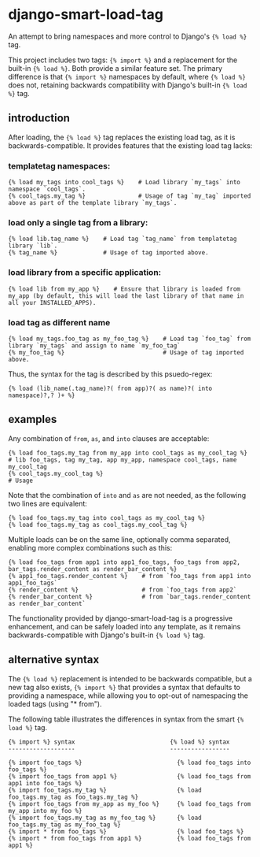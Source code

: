 django-smart-load-tag
=====================

An attempt to bring namespaces and more control to Django's `{% load %}` tag.

This project includes two tags: `{% import %}` and a replacement for the built-in `{% load %}`. Both provide a similar feature set. The primary difference is that `{% import %}` namespaces by default, where `{% load %}` does not, retaining backwards compatibility with Django's built-in `{% load %}` tag.

introduction
------------

After loading, the `{% load %}` tag replaces the existing load tag, as it is backwards-compatible. It provides features that the existing load tag lacks:

### templatetag namespaces:

    {% load my_tags into cool_tags %}    # Load library `my_tags` into namespace `cool_tags`.
    {% cool_tags.my_tag %}               # Usage of tag `my_tag` imported above as part of the template library `my_tags`.

### load only a single tag from a library:

    {% load lib.tag_name %}    # Load tag `tag_name` from templatetag library `lib`.
    {% tag_name %}             # Usage of tag imported above.

### load library from a specific application:

    {% load lib from my_app %}    # Ensure that library is loaded from my_app (by default, this will load the last library of that name in all your INSTALLED_APPS).

### load tag as different name

    {% load my_tags.foo_tag as my_foo_tag %}    # Load tag `foo_tag` from library `my_tags` and assign to name `my_foo_tag`
    {% my_foo_tag %}                            # Usage of tag imported above.

Thus, the syntax for the tag is described by this psuedo-regex:

    {% load (lib_name(.tag_name)?( from app)?( as name)?( into namespace)?,? )+ %}

examples
--------

Any combination of `from`, `as`, and `into` clauses are acceptable:

    {% load foo_tags.my_tag from my_app into cool_tags as my_cool_tag %}    # lib foo_tags, tag my_tag, app my_app, namespace cool_tags, name my_cool_tag
    {% cool_tags.my_cool_tag %}                                             # Usage

Note that the combination of `into` and `as` are not needed, as the following two lines are equivalent:

    {% load foo_tags.my_tag into cool_tags as my_cool_tag %}
    {% load foo_tags.my_tag as cool_tags.my_cool_tag %}

Multiple loads can be on the same line, optionally comma separated, enabling more complex combinations such as this:

    {% load foo_tags from app1 into app1_foo_tags, foo_tags from app2, bar_tags.render_content as render_bar_content %}
    {% app1_foo_tags.render_content %}    # from `foo_tags from app1 into app1_foo_tags`
    {% render_content %}                  # from `foo_tags from app2`
    {% render_bar_content %}              # from `bar_tags.render_content as render_bar_content`

The functionality provided by django-smart-load-tag is a progressive enhancement, and can be safely loaded into any template, as it remains backwards-compatible with Django's built-in `{% load %}` tag.

alternative syntax
------------------

The `{% load %}` replacement is intended to be backwards compatible, but a new tag also exists, `{% import %}` that provides a syntax that defaults to providing a namespace, while allowing you to opt-out of namespacing the loaded tags (using "* from").

The following table illustrates the differences in syntax from the smart `{% load %}` tag.

    {% import %} syntax                           {% load %} syntax
    -------------------                           -----------------

    {% import foo_tags %}                           {% load foo_tags into foo_tags %}
    {% import foo_tags from app1 %}                 {% load foo_tags from app1 into foo_tags %}
    {% import foo_tags.my_tag %}                    {% load foo_tags.my_tag as foo_tags.my_tag %}
    {% import foo_tags from my_app as my_foo %}     {% load foo_tags from my_app into my_foo %}
    {% import foo_tags.my_tag as my_foo_tag %}      {% load foo_tags.my_tag as my_foo_tag %}
    {% import * from foo_tags %}                    {% load foo_tags %}
    {% import * from foo_tags from app1 %}          {% load foo_tags from app1 %}
